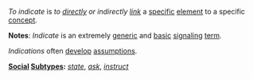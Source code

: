 *To indicate* is *to [directly](https://github.com/gcassel/Modular-Organization-Terminology/blob/master/terms/direct.md) or indirectly [link](https://github.com/gcassel/Modular-Organization-Terminology/blob/master/terms/link.md)* a [specific](https://github.com/gcassel/Modular-Organization-Terminology/blob/master/terms/specific.md) [element](https://github.com/gcassel/Modular-Organization-Terminology/blob/master/terms/element.md) to a specific [concept](https://github.com/gcassel/Modular-Organization-Terminology/blob/master/terms/concept.md).

**Notes**:  *Indicate* is an extremely [generic](https://github.com/gcassel/Modular-Organization-Terminology/blob/master/terms/generic.md) and [basic](https://github.com/gcassel/Modular-Organization-Terminology/blob/master/terms/base.md) [signaling](https://github.com/gcassel/Modular-Organization-Terminology/blob/master/terms/signal.md) [term](https://github.com/gcassel/Modular-Organization-Terminology/blob/master/terms/term.md).

*Indications* often [develop](https://github.com/gcassel/Modular-Organization-Terminology/blob/master/terms/develop.md) [assumptions](https://github.com/gcassel/Modular-Organization-Terminology/blob/master/terms/assume.md).

**[Social](https://github.com/gcassel/Modular-Organization-Terminology/blob/master/terms/social.md) [Subtypes](https://github.com/gcassel/Modular-Organization-Terminology/blob/master/terms/subtype.md):** *[state](https://github.com/gcassel/Modular-Organization-Terminology/blob/master/terms/state.md)*, *[ask](https://github.com/gcassel/Modular-Organization-Terminology/blob/master/terms/ask.md)*, *[instruct](https://github.com/gcassel/Modular-Organization-Terminology/blob/master/terms/instruct.md)*
